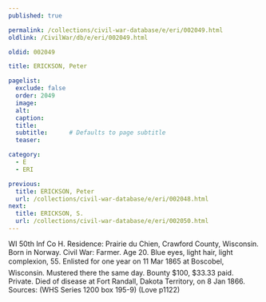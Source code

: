 ```yaml
---
published: true

permalink: /collections/civil-war-database/e/eri/002049.html
oldlink: /CivilWar/db/e/eri/002049.html

oldid: 002049

title: ERICKSON, Peter

pagelist:
  exclude: false
  order: 2049
  image: 
  alt:
  caption:
  title:
  subtitle:      # Defaults to page subtitle
  teaser:

category: 
  - E 
  - ERI

previous:
  title: ERICKSON, Peter
  url: /collections/civil-war-database/e/eri/002048.html  
next:
  title: ERICKSON, S.
  url: /collections/civil-war-database/e/eri/002050.html   
---
```

WI 50th Inf Co H. Residence: Prairie du Chien, Crawford County, Wisconsin. Born in Norway. Civil War: Farmer. Age 20. Blue eyes, light hair, light complexion, 5&#146;5&#148;. Enlisted for one year on 11 Mar 1865 at Boscobel, Wisconsin. Mustered there the same day. Bounty $100, $33.33 paid. Private. Died of disease at Fort Randall, Dakota Territory, on 8 Jan 1866. Sources: (WHS Series 1200 box 195-9) (Love p1122)